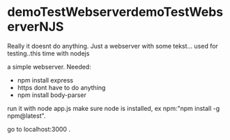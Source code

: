 # demoTestWebserverdemoTestWebserverNJS
Really it doesnt do anything. Just a webserver with some tekst... used for testing..this time with nodejs

a simple webserver. Needed:
- npm install express
- https dont have to do anything
- npm install body-parser

run it with node app.js
make sure node is installed, ex npm:"npm install -g npm@latest".

go to localhost:3000
.
